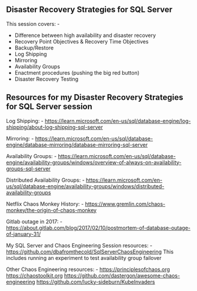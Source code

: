 ## Disaster Recovery Strategies for SQL Server

This session covers: -
- Difference between high availability and disaster recovery
- Recovery Point Objectives & Recovery Time Objectives
- Backup/Restore
- Log Shipping
- Mirroring
- Availability Groups
- Enactment procedures (pushing the big red button)
- Disaster Recovery Testing

## Resources for my Disaster Recovery Strategies for SQL Server session

Log Shipping: -
https://learn.microsoft.com/en-us/sql/database-engine/log-shipping/about-log-shipping-sql-server

Mirroring: -
https://learn.microsoft.com/en-us/sql/database-engine/database-mirroring/database-mirroring-sql-server

Availability Groups: -
https://learn.microsoft.com/en-us/sql/database-engine/availability-groups/windows/overview-of-always-on-availability-groups-sql-server

Distributed Availability Groups: -
https://learn.microsoft.com/en-us/sql/database-engine/availability-groups/windows/distributed-availability-groups

Netflix Chaos Monkey History: -
https://www.gremlin.com/chaos-monkey/the-origin-of-chaos-monkey

Gitlab outage in 2017: -
https://about.gitlab.com/blog/2017/02/10/postmortem-of-database-outage-of-january-31/

My SQL Server and Chaos Engineering Session resources: -
https://github.com/dbafromthecold/SqlServerChaosEngineering
This includes running an experiment to test availability group failover

Other Chaos Engineering resources: -
https://principlesofchaos.org
https://chaostoolkit.org
https://github.com/dastergon/awesome-chaos-engineering
https://github.com/lucky-sideburn/KubeInvaders


